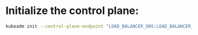 # Initialize the control plane:
```bash
kubeadm init --control-plane-endpoint "LOAD_BALANCER_DNS:LOAD_BALANCER_PORT" --upload-certs
```
